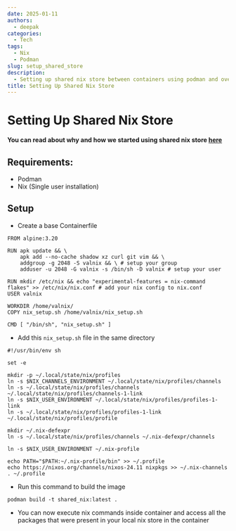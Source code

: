 ```yaml
---
date: 2025-01-11
authors:
  - deepak
categories:
  - Tech
tags:
  - Nix
  - Podman
slug: setup_shared_store
description:
  - Setting up shared nix store between containers using podman and overlay
title: Setting Up Shared Nix Store
---
```


# Setting Up Shared Nix Store

**You can read about why and how we started using shared nix store [here](shared_nix_store.md)**

## Requirements:
- Podman
- Nix (Single user installation)

<!-- more -->

## Setup

- Create a base Containerfile

```docker
FROM alpine:3.20

RUN apk update && \
    apk add --no-cache shadow xz curl git vim && \
    addgroup -g 2048 -S valnix && \ # setup your group
    adduser -u 2048 -G valnix -s /bin/sh -D valnix # setup your user

RUN mkdir /etc/nix && echo "experimental-features = nix-command flakes" >> /etc/nix/nix.conf # add your nix config to nix.conf
USER valnix

WORKDIR /home/valnix/
COPY nix_setup.sh /home/valnix/nix_setup.sh

CMD [ "/bin/sh", "nix_setup.sh" ]
```

- Add this `nix_setup.sh` file in the same directory

```shell
#!/usr/bin/env sh

set -e

mkdir -p ~/.local/state/nix/profiles
ln -s $NIX_CHANNELS_ENVIRONMENT ~/.local/state/nix/profiles/channels
ln -s ~/.local/state/nix/profiles/channels ~/.local/state/nix/profiles/channels-1-link
ln -s $NIX_USER_ENVIRONMENT ~/.local/state/nix/profiles/profiles-1-link
ln -s ~/.local/state/nix/profiles/profiles-1-link ~/.local/state/nix/profiles/profile

mkdir ~/.nix-defexpr
ln -s ~/.local/state/nix/profiles/channels ~/.nix-defexpr/channels

ln -s $NIX_USER_ENVIRONMENT ~/.nix-profile

echo PATH="$PATH:~/.nix-profile/bin" >> ~/.profile
echo https://nixos.org/channels/nixos-24.11 nixpkgs >> ~/.nix-channels
. ~/.profile
```

- Run this command to build the image
```shell
podman build -t shared_nix:latest .
```

- You can now execute nix commands inside container and access all the packages that were present in your local nix store in the container
